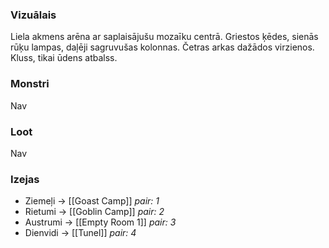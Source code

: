### Vizuālais
Liela akmens arēna ar saplaisājušu mozaīku centrā. Griestos ķēdes, sienās rūķu lampas, daļēji sagruvušas kolonnas. Četras arkas dažādos virzienos. Kluss, tikai ūdens atbalss.

### Monstri
Nav

### Loot
Nav

### Izejas
- Ziemeļi → [[Goast Camp]] *pair: 1*
- Rietumi → [[Goblin Camp]] *pair: 2*
- Austrumi → [[Empty Room 1]] *pair: 3*
- Dienvidi → [[Tunel]] *pair: 4* 